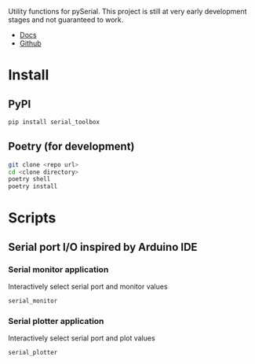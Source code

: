 Utility functions for pySerial. This project is still at very early development stages and not guaranteed to work.
- [Docs](https://serial-toolbox.readthedocs.io)
- [Github](https://github.com/t-sasatani/serial-toolbox)

# Install
## PyPI
```bash
pip install serial_toolbox
```

## Poetry (for development)
```bash
git clone <repo url>
cd <clone directory>
poetry shell
poetry install
```

# Scripts

## Serial port I/O inspired by Arduino IDE
### Serial monitor application
Interactively select serial port and monitor values
```bash
serial_monitor
```

### Serial plotter application
Interactively select serial port and plot values
```bash
serial_plotter
```